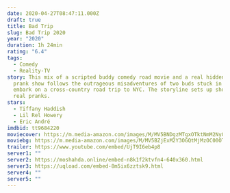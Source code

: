 ```yaml
---
date: 2020-04-27T08:47:11.000Z
draft: true
title: Bad Trip
slug: Bad Trip 2020
year: "2020"
duration: 1h 24min
rating: "6.4"
tags:
  - Comedy
  - Reality-TV
story: This mix of a scripted buddy comedy road movie and a real hidden camera
  prank show follows the outrageous misadventures of two buds stuck in a rut who
  embark on a cross-country road trip to NYC. The storyline sets up shocking
  real pranks.
stars:
  - Tiffany Haddish
  - Lil Rel Howery
  - Eric André
imdbid: tt9684220
moviecover: https://m.media-amazon.com/images/M/MV5BNDgzMTgxOTktNmM2Ny00Nzk5LTgxNjAtNzJlNjBjNjMyOWZkXkEyXkFqcGdeQXVyMTkxNjUyNQ@@._V1_SY1000_CR0,0,674,1000_AL_.jpg
moviebg: https://m.media-amazon.com/images/M/MV5BZjExM2Y3OGQtMjMzOC00OTRiLTgxNmMtMGFiZTU1NThhMjQ1XkEyXkFqcGdeQXVyMTkxNjUyNQ@@._V1_SX1777_CR0,0,1777,999_AL_.jpg
trailer: https://www.youtube.com/embed/UjT9I6eb4p8
server1: ""
server2: https://moshahda.online/embed-n8k1f2ktvfn4-640x360.html
server3: https://uqload.com/embed-8m5ix6zztsk9.html
server4: ""
server5: ""
---
```

